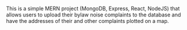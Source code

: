 This is a simple MERN project (MongoDB, Express, React, NodeJS) that allows users to upload their bylaw noise complaints to the database and have the addresses of their and other complaints plotted on a map.
